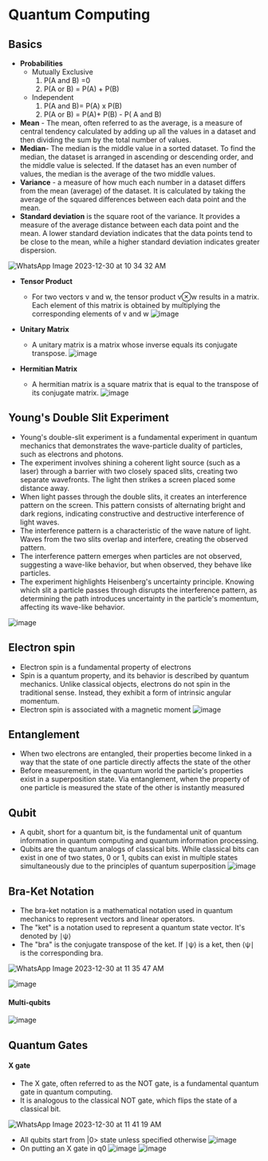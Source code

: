 # Quantum Computing

## Basics
* **Probabilities**
  * Mutually Exclusive
    1. P(A and B) =0
    2. P(A or B) = P(A) + P(B)
  * Independent
    1. P(A and B)= P(A) x P(B)
    2. P(A or B) = P(A)+ P(B) - P( A and B)
* **Mean** - The mean, often referred to as the average, is a measure of central tendency calculated by adding up all the values in a dataset and then dividing the sum by the total number of values.
* **Median**- The median is the middle value in a sorted dataset. To find the median, the dataset is arranged in ascending or descending order, and the middle value is selected. If the dataset has an even number of values, the median is the average of the two middle values.
* **Variance** - a measure of how much each number in a dataset differs from the mean (average) of the dataset. It is calculated by taking the average of the squared differences between each data point and the mean.
* **Standard deviation** is the square root of the variance. It provides a measure of the average distance between each data point and the mean. A lower standard deviation indicates that the data points tend to be close to the mean, while a higher standard deviation indicates greater dispersion.

![WhatsApp Image 2023-12-30 at 10 34 32 AM](https://github.com/ani171/quantum/assets/97838595/766ca2bb-fc9d-4c63-9a5e-6fbc1f2bc03f)

* **Tensor Product**
  * For two vectors v and w, the tensor product v⊗w results in a matrix. Each element of this matrix is obtained by multiplying the corresponding elements of v and w
![image](https://github.com/ani171/quantum/assets/97838595/c193da07-890b-420d-8c66-cb5ecc6e433b)

* **Unitary Matrix**
  * A unitary matrix is a matrix whose inverse equals its conjugate transpose.
![image](https://github.com/ani171/quantum/assets/97838595/b0c13074-d40f-4cbb-a0d4-6ba9f28e6d61)

* **Hermitian Matrix**
  * A hermitian matrix is a square matrix that is equal to the transpose of its conjugate matrix.
![image](https://github.com/ani171/quantum/assets/97838595/31f080f2-afae-4673-86b8-bf19a0e8d6fa)

## Young's Double Slit Experiment

* Young's double-slit experiment is a fundamental experiment in quantum mechanics that demonstrates the wave-particle duality of particles, such as electrons and photons.
* The experiment involves shining a coherent light source (such as a laser) through a barrier with two closely spaced slits, creating two separate wavefronts. The light then strikes a screen placed some distance away.
* When light passes through the double slits, it creates an interference pattern on the screen. This pattern consists of alternating bright and dark regions, indicating constructive and destructive interference of light waves.
* The interference pattern is a characteristic of the wave nature of light. Waves from the two slits overlap and interfere, creating the observed pattern.
* The interference pattern emerges when particles are not observed, suggesting a wave-like behavior, but when observed, they behave like particles.
* The experiment highlights Heisenberg's uncertainty principle. Knowing which slit a particle passes through disrupts the interference pattern, as determining the path introduces uncertainty in the particle's momentum, affecting its wave-like behavior.

![image](https://github.com/ani171/quantum/assets/97838595/9a844395-cc90-4c64-bf1b-515c003a87eb)

## Electron spin
* Electron spin is a fundamental property of electrons
* Spin is a quantum property, and its behavior is described by quantum mechanics. Unlike classical objects, electrons do not spin in the traditional sense. Instead, they exhibit a form of intrinsic angular momentum.
* Electron spin is associated with a magnetic moment
![image](https://github.com/ani171/quantum/assets/97838595/90bc451f-4eed-4144-9d77-ca4f388c97be)

## Entanglement
* When two electrons are entangled, their properties become linked in a way that the state of one particle directly affects the state of the other
* Before measurement, in the quantum world the particle's properties exist in a superposition state. Via entanglement, when the property of one particle is measured the state of the other is instantly measured

## Qubit
* A qubit, short for a quantum bit, is the fundamental unit of quantum information in quantum computing and quantum information processing.
*  Qubits are the quantum analogs of classical bits. While classical bits can exist in one of two states, 0 or 1, qubits can exist in multiple states simultaneously due to the principles of quantum superposition
![image](https://github.com/ani171/quantum/assets/97838595/68cf49dc-458a-4f8a-9e2a-a2380a80c133)

## Bra-Ket Notation 
* The bra-ket notation is a mathematical notation used in quantum mechanics to represent vectors and linear operators.
* The "ket" is a notation used to represent a quantum state vector. It's denoted by ∣ψ⟩
* The "bra" is the conjugate transpose of the ket. If ∣ψ⟩ is a ket, then ⟨ψ∣ is the corresponding bra.

![WhatsApp Image 2023-12-30 at 11 35 47 AM](https://github.com/ani171/quantum/assets/97838595/84ecae1a-c251-4b5a-90f1-34a7d14a380e)

![image](https://github.com/ani171/quantum/assets/97838595/081baf2c-2130-4b67-adc3-178205418f0b)

#### Multi-qubits
![image](https://github.com/ani171/quantum/assets/97838595/1f715023-081e-4fba-8788-ff0786f371e6)

## Quantum Gates
#### X gate
* The X gate, often referred to as the NOT gate, is a fundamental quantum gate in quantum computing. 
* It is analogous to the classical NOT gate, which flips the state of a classical bit.

![WhatsApp Image 2023-12-30 at 11 41 19 AM](https://github.com/ani171/quantum/assets/97838595/411a5a2a-9b20-4890-94cd-78cfda1999fc)

* All qubits start from |0> state unless specified otherwise
![image](https://github.com/ani171/quantum/assets/97838595/c2074029-4307-49aa-a869-0ab489f6a641)
* On putting an X gate in q0
![image](https://github.com/ani171/quantum/assets/97838595/d4de8ec1-90c8-4911-9b5e-236c082a4a2a)
![image](https://github.com/ani171/quantum/assets/97838595/1057722d-3ae5-4651-bca3-17b750d68d0d)


